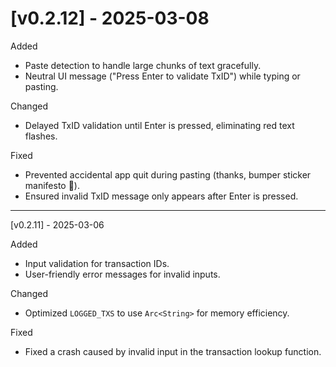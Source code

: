 # [v0.2.12] - 2025-03-08

Added

- Paste detection to handle large chunks of text gracefully.
- Neutral UI message ("Press Enter to validate TxID") while typing or pasting.

Changed

- Delayed TxID validation until Enter is pressed, eliminating red text flashes.

Fixed

- Prevented accidental app quit during pasting (thanks, bumper sticker manifesto 🚗).
- Ensured invalid TxID message only appears after Enter is pressed.

---

[v0.2.11] - 2025-03-06

Added

- Input validation for transaction IDs.
- User-friendly error messages for invalid inputs.

Changed

- Optimized `LOGGED_TXS` to use `Arc<String>` for memory efficiency.

Fixed

- Fixed a crash caused by invalid input in the transaction lookup function.